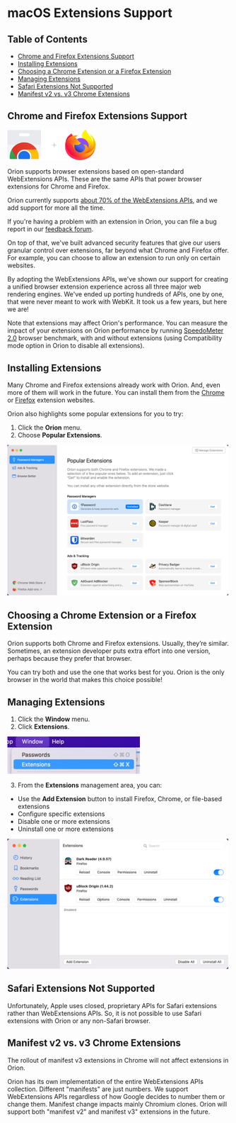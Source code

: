 # macOS Extensions Support

## Table of Contents
- [Chrome and Firefox Extensions Support](#chrome_and_firefox)
- [Installing Extensions](#installing_extensions)
- [Choosing a Chrome Extension or a Firefox Extension](#chrome_vs_firefox)
- [Managing Extensions](#managing_extensions)
- [Safari Extensions Not Supported](#safari)
- [Manifest v2 vs. v3 Chrome Extensions](#manifest)

<a name="chrome_and_firefox"></a>
## Chrome and Firefox Extensions Support

<img src="media/extensions-google-firefox.png" width="200" alt="Chrome & Firefox Logos"><br />

Orion supports browser extensions based on open-standard WebExtensions APIs. These are the same APIs that power browser extensions for Chrome and Firefox.

Orion currently supports [about 70% of the WebExtensions APIs](https://browser.kagi.com/WebExtensions-API-Support.html), and we add support for more all the time.

If you're having a problem with an extension in Orion, you can file a bug report in our [feedback forum](https://orionfeedback.org).

On top of that, we've built advanced security features that give our users granular control over extensions, far beyond what Chrome and Firefox offer. For example, you can choose to allow an extension to run only on certain websites.

By adopting the WebExtensions APIs, we've shown our support for creating a unified browser extension experience across all three major web rendering engines. We've ended up porting hundreds of APIs, one by one, that were never meant to work with WebKit. It took us a few years, but here we are!
  
Note that extensions may affect Orion's performance. You can measure the impact of your extensions on Orion performance by running [SpeedoMeter 2.0](https://browserbench.org/Speedometer2.0/) browser benchmark, with and without extensions (using Compatibility mode option in Orion to disable all extensions).

<a name="installing_extensions"></a>
## Installing Extensions

Many Chrome and Firefox extensions already work with Orion. And, even more of them will work in the future. You can install them from the [Chrome](https://chrome.google.com/webstore/category/extensions) or [Firefox](https://addons.mozilla.org/en-US/firefox/extensions/) extension websites.

Orion also highlights some popular extensions for you to try:

1. Click the **Orion** menu.
2. Choose **Popular Extensions**.

<img src="media/macos_popular_extensions.png" width="500" alt="macOS Popular Extensions"><br />

<a name="chrome_vs_firefox"></a>
## Choosing a Chrome Extension or a Firefox Extension

Orion supports both Chrome and Firefox extensions. Usually, they’re similar. Sometimes, an extension developer puts extra effort into one version, perhaps because they prefer that browser. 

You can try both and use the one that works best for you. Orion is the only browser in the world that makes this choice possible!

<a name="managing_extensions"></a>
## Managing Extensions

1. Click the **Window** menu.
2. Click **Extensions**.

<img src="media/macos_extensions_menu.png" width="300" alt="macOS Extensions Menu Choice"><br /> 

3. From the **Extensions** management area, you can:
  - Use the **Add Extension** button to install Firefox, Chrome, or file-based extensions
  - Configure specific extensions
  - Disable one or more extensions
  - Uninstall one or more extensions
  
<img src="media/macos_extensions_area.png" width="500" alt="macOS Extensions Management"><br /> 

<a name="safari"></a>
## Safari Extensions Not Supported

Unfortunately, Apple uses closed, proprietary APIs for Safari extensions rather than WebExtensions APIs. So, it is not possible to use Safari extensions with Orion or any non-Safari browser.

<a name="manifest"></a>
## Manifest v2 vs. v3 Chrome Extensions

The rollout of manifest v3 extensions in Chrome will not affect extensions in Orion.

Orion has its own implementation of the entire WebExtensions APIs collection. Different "manifests" are just numbers. We support WebExtensions APIs regardless of how Google decides to number them or change them. Manifest change impacts mainly Chromium clones. Orion will support both "manifest v2" and manifest v3" extensions in the future.